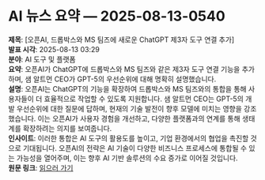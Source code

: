 # AI 뉴스 요약 — 2025-08-13-0540

**제목**: [오픈AI, 드롭박스와 MS 팀즈에 새로운 ChatGPT 제3자 도구 연결 추가]  
**발표 시각**: 2025-08-13 03:29  
**분야**: AI 도구 및 플랫폼  
**요약**: 오픈AI가 ChatGPT에 드롭박스와 MS 팀즈와 같은 제3자 도구 연결 기능을 추가하며, 샘 알트먼 CEO가 GPT-5의 우선순위에 대해 명확히 설명했습니다.  
**설명**: 오픈AI는 ChatGPT의 기능을 확장하여 드롭박스와 MS 팀즈와의 통합을 통해 사용자들이 더 효율적으로 작업할 수 있도록 지원합니다. 샘 알트먼 CEO는 GPT-5의 개발 우선순위에 대한 질문에 답하며, 현재의 기술 발전이 향후 모델에 미치는 영향을 강조했습니다. 이는 오픈AI가 사용자 경험을 개선하고, 다양한 플랫폼과의 연계를 통해 생태계를 확장하려는 의지를 보여줍니다.  
**인사이트**: 이러한 통합은 AI 도구의 활용도를 높이고, 기업 환경에서의 협업을 촉진할 것으로 기대됩니다. 오픈AI의 전략은 AI 기술이 다양한 비즈니스 프로세스에 통합될 수 있는 가능성을 열어주며, 이는 향후 AI 기반 솔루션의 수요 증가로 이어질 것입니다.  
**원문 링크**: [읽으러 가기](https://venturebeat.com/ai/openai-adds-new-chatgpt-third-party-tool-connectors-to-dropbox-ms-teams-as-altman-clarifies-gpt-5-prioritization/)